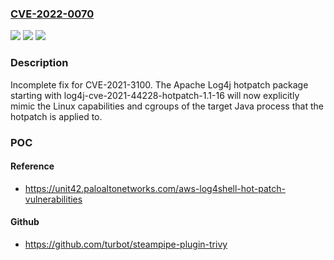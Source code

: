 ### [CVE-2022-0070](https://cve.mitre.org/cgi-bin/cvename.cgi?name=CVE-2022-0070)
![](https://img.shields.io/static/v1?label=Product&message=log4j-cve-2021-44228-hotpatch&color=blue)
![](https://img.shields.io/static/v1?label=Version&message=%3C%201.1-16%20&color=brighgreen)
![](https://img.shields.io/static/v1?label=Vulnerability&message=CWE-250%20Execution%20with%20Unnecessary%20Privileges&color=brighgreen)

### Description

Incomplete fix for CVE-2021-3100. The Apache Log4j hotpatch package starting with log4j-cve-2021-44228-hotpatch-1.1-16 will now explicitly mimic the Linux capabilities and cgroups of the target Java process that the hotpatch is applied to.

### POC

#### Reference
- https://unit42.paloaltonetworks.com/aws-log4shell-hot-patch-vulnerabilities

#### Github
- https://github.com/turbot/steampipe-plugin-trivy

